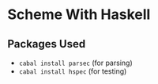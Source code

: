 # Scheme With Haskell 
## Packages Used
- `cabal install parsec` (for parsing)
- `cabal install hspec` (for testing)